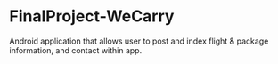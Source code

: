# FinalProject-WeCarry
Android application that allows user to post and index flight & package information, and contact within app.
